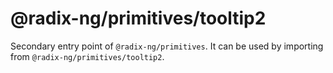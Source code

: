 # @radix-ng/primitives/tooltip2

Secondary entry point of `@radix-ng/primitives`. It can be used by importing from `@radix-ng/primitives/tooltip2`.
